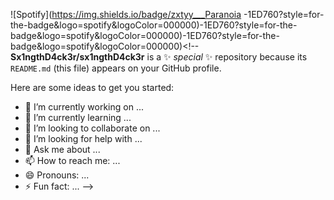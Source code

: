 ![Spotify](https://img.shields.io/badge/zxtyy___Paranoia
-1ED760?style=for-the-badge&logo=spotify&logoColor=000000)-1ED760?style=for-the-badge&logo=spotify&logoColor=000000)-1ED760?style=for-the-badge&logo=spotify&logoColor=000000)<!--
**Sx1ngthD4ck3r/sx1ngthD4ck3r** is a ✨ _special_ ✨ repository because its `README.md` (this file) appears on your GitHub profile.

Here are some ideas to get you started:

- 🔭 I’m currently working on ...
- 🌱 I’m currently learning ...
- 👯 I’m looking to collaborate on ...
- 🤔 I’m looking for help with ...
- 💬 Ask me about ...
- 📫 How to reach me: ...
- 😄 Pronouns: ...
- ⚡ Fun fact: ...
-->
